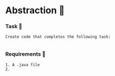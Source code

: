 # Abstraction 🍵

### Task 🐧
```
Create code that completes the following task:


```
### Requirements 🏫
```
1. A .java file
2. 
```